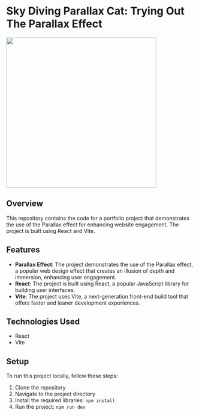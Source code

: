 # Sky Diving Parallax Cat: Trying Out The Parallax Effect

<a href="https://sky-diving-parallax-cat.netlify.app/" target="_blank" rel="noreferrer"> 
  <img height="400" src="https://github.com/AbdulDevHub/Sky-Diving-Parallax-Cat/blob/main/Screenshot.png?raw=true">
</a>

## Overview

This repository contains the code for a portfolio project that demonstrates the use of the Parallax effect for enhancing website engagement. The project is built using React and Vite.

## Features

- **Parallax Effect**: The project demonstrates the use of the Parallax effect, a popular web design effect that creates an illusion of depth and immersion, enhancing user engagement.
- **React**: The project is built using React, a popular JavaScript library for building user interfaces.
- **Vite**: The project uses Vite, a next-generation front-end build tool that offers faster and leaner development experiences.

## Technologies Used

- React
- Vite

## Setup

To run this project locally, follow these steps:

1. Clone the repository
2. Navigate to the project directory
3. Install the required libraries: `npm install`
4. Run the project: `npm run dev`

<br>
